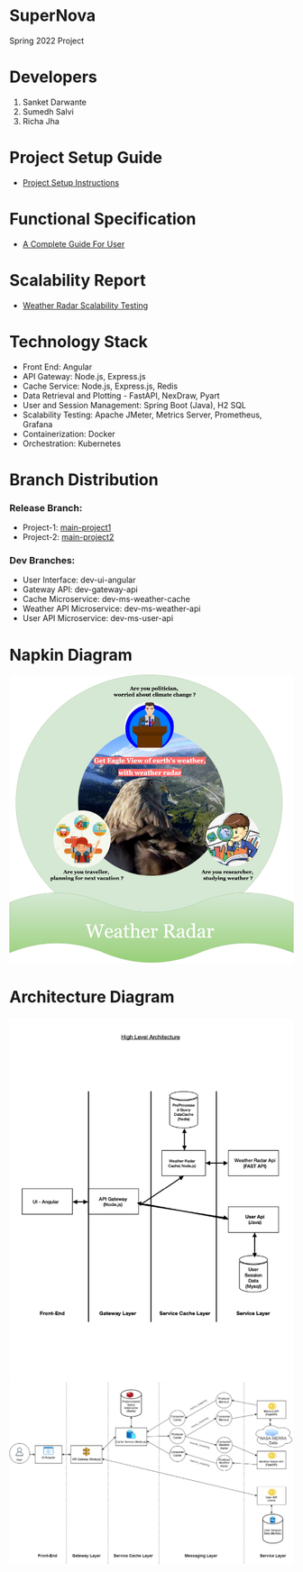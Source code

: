 # SuperNova
Spring 2022 Project

# Developers
1. Sanket Darwante
2. Sumedh Salvi
3. Richa Jha

# Project Setup Guide
* [Project Setup Instructions](https://github.com/airavata-courses/SuperNova/wiki/Weather-Radar-Project-Setup)

# Functional Specification
* [A Complete Guide For User](https://github.com/airavata-courses/SuperNova/blob/dev-wiki-data/wiki/wiki_images/Functional%20Specification.pdf)

# Scalability Report
* [Weather Radar Scalability Testing](https://github.com/airavata-courses/SuperNova/wiki/Project-2:-Weather-Radar-Scalability-Testing)

# Technology Stack
* Front End: Angular
* API Gateway: Node.js, Express.js
* Cache Service: Node.js, Express.js, Redis
* Data Retrieval and Plotting - FastAPI, NexDraw, Pyart
* User and Session Management: Spring Boot (Java), H2 SQL
* Scalability Testing: Apache JMeter, Metrics Server, Prometheus, Grafana
* Containerization: Docker
* Orchestration: Kubernetes 

# Branch Distribution

### Release Branch:<br>
* Project-1: [main-project1](https://github.com/airavata-courses/SuperNova/tree/main-project1)
* Project-2: [main-project2](https://github.com/airavata-courses/SuperNova/tree/main-project2)

### Dev Branches:<br>
* User Interface: dev-ui-angular<br>
* Gateway API: dev-gateway-api<br>
* Cache Microservice: dev-ms-weather-cache<br>
* Weather API Microservice: dev-ms-weather-api<br>
* User API Microservice: dev-ms-user-api

# Napkin Diagram
![](https://github.com/airavata-courses/SuperNova/blob/dev-wiki-data/wiki/wiki_images/napkinDaigram.jpg)


# Architecture Diagram
![](https://github.com/airavata-courses/SuperNova/blob/dev-wiki-data/wiki/wiki_images/Architecture.png)
![](https://github.com/airavata-courses/SuperNova/blob/dev-wiki-data/wiki/wiki_images/Project3-ArchitectureDiagram.png)
